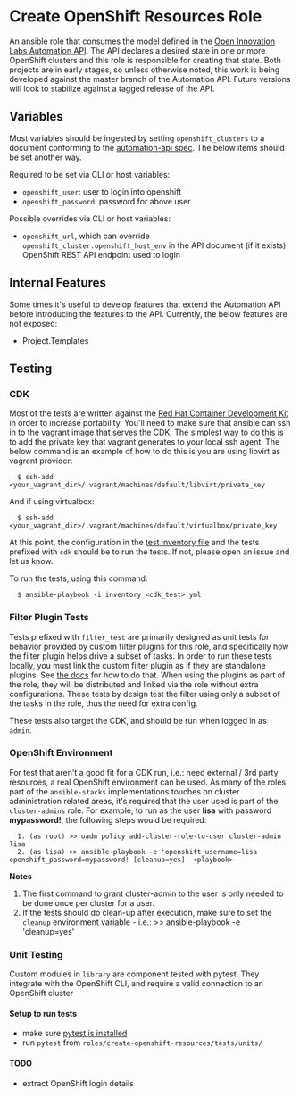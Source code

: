 # Create OpenShift Resources Role

An ansible role that consumes the model defined in the [Open Innovation Labs Automation API](https://github.com/rht-labs/api-design). The API declares a desired state in one or more OpenShift clusters and this role is responsible for creating that state. Both projects are in early stages, so unless otherwise noted, this work is being developed against the master branch of the Automation API. Future versions will look to stabilize against a tagged release of the API.

## Variables

Most variables should be ingested by setting `openshift_clusters` to a document conforming to the [automation-api spec](https://github.com/rht-labs/api-design). The below items should be set another way.

Required to be set via CLI or host variables:
* `openshift_user`: user to login into openshift
* `openshift_password`: password for above user

Possible overrides via CLI or host variables:
* `openshift_url`, which can override `openshift_cluster.openshift_host_env` in the API document (if it exists): OpenShift REST API endpoint used to login

## Internal Features

Some times it's useful to develop features that extend the Automation API before introducing the features to the API. Currently, the below features are not exposed:

* Project.Templates

## Testing

### CDK
Most of the tests are written against the [Red Hat Container Development Kit](http://developers.redhat.com/products/cdk/overview/) in order to increase portability. You'll need to make sure that ansible can ssh in to the vagrant image that serves the CDK. The simplest way to do this is to add the private key that vagrant generates to your local ssh agent. The below command is an example of how to do this is you are using libvirt as vagrant provider:

```
  $ ssh-add <your_vagrant_dir>/.vagrant/machines/default/libvirt/private_key
```

And if using virtualbox:

```
  $ ssh-add <your_vagrant_dir>/.vagrant/machines/default/virtualbox/private_key 
```


At this point, the configuration in the [test inventory file](tests/inventory) and the tests prefixed with `cdk` should be to run the tests. If not, please open an issue and let us know.

To run the tests, using this command:

```
  $ ansible-playbook -i inventory <cdk_test>.yml
```


### Filter Plugin Tests
Tests prefixed with `filter_test` are primarily designed as unit tests for behavior provided by custom filter plugins for this role, and specifically how the filter plugin helps drive a subset of tasks. In order to run these tests locally, you must link the custom filter plugin as if they are standalone plugins. See [the docs](http://docs.ansible.com/ansible/dev_guide/developing_plugins.html#distributing-plugins) for how to do that. When using the plugins as part of the role, they will be distributed and linked via the role without extra configurations. These tests by design test the filter using only a subset of the tasks in the role, thus the need for extra config.

These tests also target the CDK, and should be run when logged in as `admin`.

### OpenShift Environment
For test that aren't a good fit for a CDK run, i.e.: need external / 3rd party resources, a real OpenShift environment can be used. As many of the roles part of the `ansible-stacks` implementations touches on cluster administration related areas, it's required that the user used is part of the `cluster-admins` role. For example, to run as the user **lisa** with password **mypassword!**, the following steps would be required:

```
  1. (as root) >> oadm policy add-cluster-role-to-user cluster-admin lisa
  2. (as lisa) >> ansible-playbook -e 'openshift_username=lisa openshift_password=mypassword! [cleanup=yes]' <playbook>
```

**Notes**
  1. The first command to grant cluster-admin to the user is only needed to be done once per cluster for a user.
  1. If the tests should do clean-up after execution, make sure to set the `cleanup` environment variable - i.e.: >> ansible-playbook -e 'cleanup=yes' <playbook>


### Unit Testing

Custom modules in `library` are component tested with pytest. They integrate with the OpenShift CLI, and require a valid connection to an OpenShift cluster

#### Setup to run tests
* make sure [pytest is installed](http://doc.pytest.org/en/latest/getting-started.html)
* run `pytest` from `roles/create-openshift-resources/tests/units/`

#### TODO
* extract OpenShift login details
